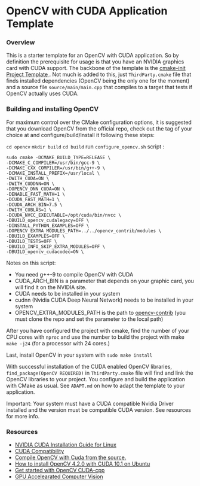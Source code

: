 # OpenCV with CUDA Application Template

### Overview 
This is a starter template for an OpenCV with CUDA application.
So by definition the prerequisite for usage is that you have an NVIDIA graphics card with CUDA support.
The backbone of the template is the [cmake-init Project Template ](https://github.com/cginternals/cmake-init).
Not much is added to this, just `ThirdParty.cmake` file that finds installed dependencies (OpenCV being the only
one for the moment) and a source file `source/main/main.cpp` that compiles to a target 
that tests if OpenCV actually uses CUDA.

### Building and installing OpenCV 
For maximum control over the CMake configuration options, it is suggested that you download OpenCV from the official
repo, check out the tag of your choice at and configure/build/install it following these steps:

`cd opencv`
`mkdir build`
`cd build`
run `configure_opencv.sh` script :
```
sudo cmake -DCMAKE_BUILD_TYPE=RELEASE \
-DCMAKE_C_COMPILER=/usr/bin/gcc-9 \
-DCMAKE_CXX_COMPILER=/usr/bin/g++-9 \
-DCMAKE_INSTALL_PREFIX=/usr/local \
-DWITH_CUDA=ON \
-DWITH_CUDDNN=ON \
-DOPENCV_DNN_CUDA=ON \
-DENABLE_FAST_MATH=1 \
-DCUDA_FAST_MATH=1 \
-DCUDA_ARCH_BIN=7.5 \
-DWITH_CUBLAS=1 \
-DCUDA_NVCC_EXECUTABLE=/opt/cuda/bin/nvcc \
-DBUILD_opencv_cudalegacy=OFF \
-DINSTALL_PYTHON_EXAMPLES=OFF \
-DOPENCV_EXTRA_MODULES_PATH=../../opencv_contrib/modules \
-DBUILD_EXAMPLES=OFF \
-DBUILD_TESTS=OFF \
-DBUILD_INFO_SKIP_EXTRA_MODULES=OFF \
-DBUILD_opencv_cudacodec=ON \
```
Notes on this script:
- You need g++-9 to compile OpenCV with CUDA
- CUDA_ARCH_BIN  is a parameter that depends on your graphic card, you will find 
 it on the NVIDIA  site.
- CUDA needs to be installed in your system
- cudnn (Nvidia CUDA Deep Neural Network) needs to be installed in your system
- OPENCV_EXTRA_MODULES_PATH is the path to [opencv-contrib](https://github.com/opencv/opencv_contrib)
 (you must clone the repo and set the parameter to the local path)


After you have configured the project with cmake, find the number of your CPU cores with
`nproc` and use the number to build the project with make
`make -j24` (for a processor with 24 cores.)

Last, install OpenCV in your system with
`sudo make install`

With successful installation of the CUDA enabled OpenCV libraries, `find_package(OpenCV REQUIRED)` in
 `ThirdParty.cmake` file will find and link the OpenCV libraries to your project.
 You configure and build the application with CMake as usual.
 See `ADAPT.md` on how to adapt the template to your application.
 
Important: Your system must have a CUDA compatible Nvidia Driver installed and the version must be
compatible CUDA version. See resources for more info. 


### Resources 

- [NVIDIA CUDA Installation Guide for Linux](https://docs.nvidia.com/cuda/cuda-installation-guide-linux/index.html)
- [CUDA Compatibility](https://docs.nvidia.com/deploy/cuda-compatibility/index.html)
- [Compile OpenCV with Cuda from the source.](https://medium.com/@bnarasapur/compile-opencv-with-cuda-from-the-source-1b98e9108a59)
- [How to install OpenCV 4.2.0 with CUDA 10.1 on Ubuntu](https://medium.com/@sb.jaduniv/how-to-install-opencv-4-2-0-with-cuda-10-1-on-ubuntu-20-04-lts-focal-fossa-bdc034109df3)
- [Get started with OpenCV CUDA-cpp](https://gist.github.com/Unbinilium/5e36e79aa457c0f10cc91665005c3695)
- [GPU Accelearated Computer Vision](https://docs.opencv.org/2.4/modules/gpu/doc/gpu.html)

